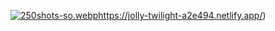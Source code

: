 [![250shots-so.webp](https://i.postimg.cc/pV4gvqY1/250shots-so.webp)](https://jolly-twilight-a2e494.netlify.app/)https://jolly-twilight-a2e494.netlify.app/)
